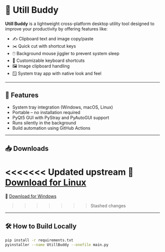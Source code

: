 # 🧰 Utill Buddy

**Utill Buddy** is a lightweight cross-platform desktop utility tool designed to improve your productivity by offering features like:

- ✍️ Clipboard text and image copy/paste
- ✂️ Quick cut with shortcut keys
- 🖱️ Background mouse jiggler to prevent system sleep
- 🎯 Customizable keyboard shortcuts
- 🖼️ Image clipboard handling
- 🪟 System tray app with native look and feel

---

## 🚀 Features

- System tray integration (Windows, macOS, Linux)
- Portable – no installation required
- PyQt5 GUI with PyStray and PyAutoGUI support
- Runs silently in the background
- Build automation using GitHub Actions

---

## 📥 Downloads

<!-- BUILDS START -->
<<<<<<< Updated upstream
🔹 [Download for Linux](portable/Linux/UtillBuddy)
=======
🔹 [Download for Windows](portable/Windows/UtillBuddy.exe)
>>>>>>> Stashed changes
<!-- BUILDS END -->

---

## 🛠️ How to Build Locally

```bash
pip install -r requirements.txt
pyinstaller --name UtillBuddy --onefile main.py
